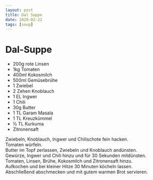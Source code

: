 ```yaml
---
layout: post
title: Dal Suppe
date: 2020-02-22
tags: [soup]
---
```

# Dal-Suppe

- 200g rote Linsen
- 1kg Tomaten
- 400ml Kokosmilch
- 500ml Gemüsebrühe
- 1 Zwiebel
- 2 Zehen Knoblauch
- 1 EL Ingwer
- 1 Chili
- 30g Butter
- 1 TL Garam Masala
- 1 TL Kreuzkümmel
- ½ TL Kurkuma
- Zitronensaft

Zwiebeln, Knoblauch, Ingwer und Chilischote fein hacken.  
Tomaten würfeln.  
Butter im Topf zerlassen, Zwiebeln und Knoblauch andünsten.  
Gewürze, Ingwer und Chili hinzu und für 30 Sekunden mitdünsten.  
Tomaten, Linsen, Brühe, Kokosmilch und Zitronensaft hinzu.  
Aufkochen und bei kleiner Hitze 30 Minuten köcheln lassen.  
Abschließend abschmecken und mit gutem warmen Brot servieren.  
